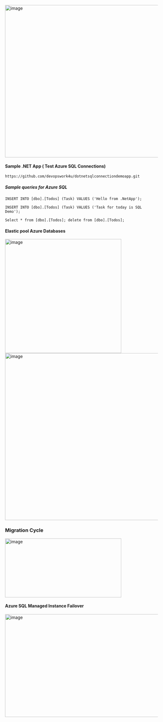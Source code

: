 <img width="1077" height="501" alt="image" src="https://github.com/user-attachments/assets/cdb6f25d-c087-4ccd-a41e-2a096dce2c20" />


#### Sample .NET App ( Test Azure SQL Connections)  
`https://github.com/devopswork4u/dotnetsqlconnectiondemoapp.git`
##### Sample queries for Azure SQL

`INSERT INTO [dbo].[Todos] (Task)
VALUES ('Hello from .NetApp');`  

`INSERT INTO [dbo].[Todos] (Task)
VALUES ('Task for today is SQL Demo');`  

`Select * from [dbo].[Todos];
delete from [dbo].[Todos];`  


#### Elastic pool Azure Databases

<img width="383" height="375" alt="image" src="https://github.com/user-attachments/assets/6a527b9d-6877-4c57-a812-9ba8e9347d0e" />

<img width="766" height="549" alt="image" src="https://github.com/user-attachments/assets/77f4b5a8-2c3d-47f5-9352-7b4503a95fea" />



### Migration Cycle 
<img width="383" height="194" alt="image" src="https://github.com/user-attachments/assets/9ccc9e6e-c66f-4118-bebc-1bc44748890b" />


#### Azure SQL Managed Instance Failover 

<img width="558" height="338" alt="image" src="https://github.com/user-attachments/assets/819eabfa-c365-498a-8dd6-7e39a8dc3060" />
